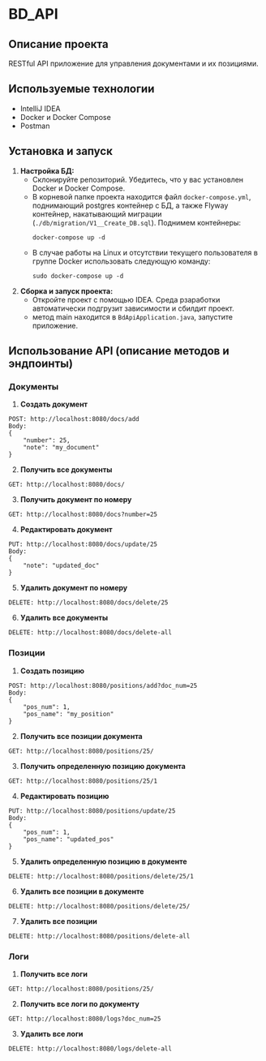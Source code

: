 # BD_API

## Описание проекта

RESTful API приложение для управления документами и их позициями.

## Используемые технологии

- IntelliJ IDEA
- Docker и Docker Compose
- Postman

## Установка и запуск

1. **Настройка БД:**
    - Склонируйте репозиторий. Убедитесь, что у вас установлен Docker и Docker Compose.
    - В корневой папке проекта находится файл `docker-compose.yml`, поднимающий postgres контейнер c БД, а также Flyway контейнер, накатывающий миграции (`./db/migration/V1__Create_DB.sql`). Поднимем контейнеры:
      ```
      docker-compose up -d
      ```
    - В случае работы на Linux и отсутствии текущего пользователя в группе Docker использовать следующую команду:
      ```
      sudo docker-compose up -d
      ```
2. **Сборка и запуск проекта:**
    - Откройте проект с помощью IDEA. Среда рзаработки автоматически подгрузит зависимости и сбилдит проект.
    - метод main находится в `BdApiApplication.java`, запустите приложение.
## Использование API (описание методов и эндпоинты)
### Документы

1. **Создать документ**
```
POST: http://localhost:8080/docs/add
Body:
{
    "number": 25,
    "note": "my_document"
}
```
2. **Получить все документы**
```
GET: http://localhost:8080/docs/
```
3. **Получить документ по номеру**
```
GET: http://localhost:8080/docs?number=25
```
4. **Редактировать документ**
```
PUT: http://localhost:8080/docs/update/25
Body:
{
    "note": "updated_doc"
}
```
5. **Удалить документ по номеру**
```
DELETE: http://localhost:8080/docs/delete/25
```
6. **Удалить все документы**
```
DELETE: http://localhost:8080/docs/delete-all
```
### Позиции
1. **Создать позицию**
```
POST: http://localhost:8080/positions/add?doc_num=25
Body:
{
    "pos_num": 1,
    "pos_name": "my_position"
}
```
2. **Получить все позиции документа**
```
GET: http://localhost:8080/positions/25/
```
3. **Получить определенную позицию документа**
```
GET: http://localhost:8080/positions/25/1
```
4. **Редактировать позицию**
```
PUT: http://localhost:8080/positions/update/25
Body:
{
    "pos_num": 1,
    "pos_name": "updated_pos"
}
```
5. **Удалить определенную позицию в документе**
```
DELETE: http://localhost:8080/positions/delete/25/1
```
6. **Удалить все позиции в документе**
```
DELETE: http://localhost:8080/positions/delete/25/
```
7. **Удалить все позиции**
```
DELETE: http://localhost:8080/positions/delete-all
```
### Логи
1. **Получить все логи**
```
GET: http://localhost:8080/positions/25/
```
2. **Получить все логи по документу**
```
GET: http://localhost:8080/logs?doc_num=25
```
3. **Удалить все логи**
```
DELETE: http://localhost:8080/logs/delete-all
```